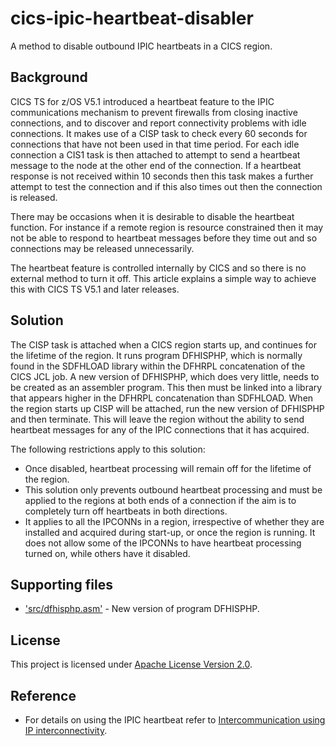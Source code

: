 # cics-ipic-heartbeat-disabler

A method to disable outbound IPIC heartbeats in a CICS region.

## Background

CICS TS for z/OS V5.1 introduced a heartbeat feature to the IPIC communications mechanism to prevent firewalls from closing inactive connections, and to discover and report connectivity problems with idle connections. It makes use of a CISP task to check every 60 seconds for connections that have not been used in that time period. For each idle connection a CIS1 task is then attached to attempt to send a heartbeat message to the node at the other end of the connection. If a heartbeat response is not received within 10 seconds then this task makes a further attempt to test the connection and if this also times out then the connection is released.

There may be occasions when it is desirable to disable the heartbeat function. For instance if a remote region is resource constrained then it may not be able to respond to heartbeat messages before they time out and so connections may be released unnecessarily.

The heartbeat feature is controlled internally by CICS and so there is no external method to turn it off. This article explains a simple way to achieve this with CICS TS V5.1 and later releases.

## Solution

The CISP task is attached when a CICS region starts up, and continues for the lifetime of the region. It runs program DFHISPHP, which is normally found in the SDFHLOAD library within the DFHRPL concatenation of the CICS JCL job. A new version of DFHISPHP, which does very little, needs to be created as an assembler program. This then must be linked into a library that appears higher in the DFHRPL concatenation than SDFHLOAD. When the region starts up CISP will be attached, run the new version of DFHISPHP and then terminate. This will leave the region without the ability to send heartbeat messages for any of the IPIC connections that it has acquired.

The following restrictions apply to this solution:

* Once disabled, heartbeat processing will remain off for the lifetime of the region.
* This solution only prevents outbound heartbeat processing and must be applied to the regions at both ends of a connection if the aim is to completely turn off heartbeats in both directions.
* It applies to all the IPCONNs in a region, irrespective of whether they are installed and acquired during start-up, or once the region is running. It does not allow some of the IPCONNs to have heartbeat processing turned on, while others have it disabled.

## Supporting files

* ['src/dfhisphp.asm'](src/dfhisphp.asm) - New version of program DFHISPHP.

## License

This project is licensed under [Apache License Version 2.0](LICENSE).  

## Reference

* For details on using the IPIC heartbeat refer to [Intercommunication using IP interconnectivity](https://www.ibm.com/support/knowledgecenter/SSGMCP_5.5.0/fundamentals/connections/dfht1_isc_tcpip.html).

